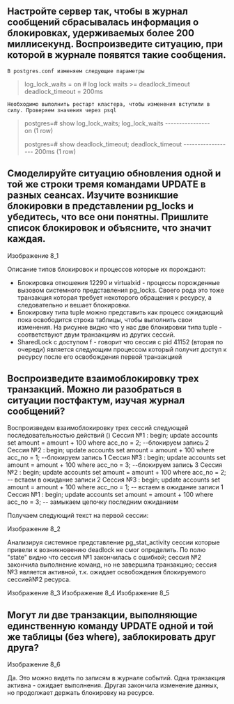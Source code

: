 ## Настройте сервер так, чтобы в журнал сообщений сбрасывалась информация о блокировках, удерживаемых более 200 миллисекунд. Воспроизведите ситуацию, при которой в журнале появятся такие сообщения.

	В postgres.conf изменяем следующие параметры
	

> 	log_lock_waits = on    # log lock waits >= deadlock_timeout
> 	deadlock_timeout = 200ms

	Необходимо выполнить рестарт кластера, чтобы изменения вступили в силу. Проверяем значения через psql
	

> 	postgres=# show log_lock_waits; 	 log_lock_waits  	---------------- 	
> on 	(1 row)
> 
> 	postgres=# show deadlock_timeout; 	 deadlock_timeout 
> 	------------------ 	 200ms 	(1 row)


## Смоделируйте ситуацию обновления одной и той же строки тремя командами UPDATE в разных сеансах. Изучите возникшие блокировки в представлении pg_locks и убедитесь, что все они понятны. Пришлите список блокировок и объясните, что значит каждая. 

Изображение 8_1

Описание типов блокировок и процессов которые их порождают:
 - Блокировка отношения 12290 и virtualxid - процессы порожденные вызовом системного представления pg_locks. Своего рода это тоже транзакция которая требует некоторого обращения к ресурсу, а следовательно и вешает блокировки.
 - Блокировку типа tuple можно представить как процесс ожидающий пока освободится строка таблицы, чтобы выполнить свои изменения. На рисунке видно что у нас две блокировки типа tuple - соответствуют двум транзакциям из других сессий.
 - SharedLock с доступом f - говорит что сессия с pid 41152 (вторая по очереди) является следующим процессом который получит доступ к ресурсу после его освобождения первой транзакцией
 
##  Воспроизведите взаимоблокировку трех транзакций. Можно ли разобраться в ситуации постфактум, изучая журнал сообщений?
Воспроизведем взаимоблокировку трех сессий следующей последовательностью действий ()
Сессия №1 : begin; update accounts set amount = amount + 100 where acc_no = 2; --блокируем запись 2
Сессия №2 : begin; update accounts set amount = amount + 100 where acc_no = 1; --блокируем запись 1
Сессия №3 :  begin; update accounts set amount = amount + 100 where acc_no = 3; --блокируем запись 3
Сессия №2 :  begin; update accounts set amount = amount + 100 where acc_no = 2; -- встаем в ожидание записи 2
Сессия №3 :  begin; update accounts set amount = amount + 100 where acc_no = 1; -- встаем в ожидание записи 1
Сессия №1 : begin; update accounts set amount = amount + 100 where acc_no = 3; -- замыкаем цепочку последним ожиданием

Получаем следующий текст на первой сессии:

Изображение 8_2

Анализируя системное представление pg_stat_activity сессии которые привели к возникновению deadlock не смог определить. По полю "state" видно что сессия №1 закончилась с ошибкой; сессия №2 закончила выполнение команд, но не завершила транзакцию; сессия №3 является активной, т.к. ожидает освобождения блокируемого сессией№2 ресурса. 

Изображение 8_3
Изображение 8_4
Изображение 8_5



##   Могут ли две транзакции, выполняющие единственную команду UPDATE одной и той же таблицы (без where), заблокировать друг друга?

Изображение 8_6

Да. Это можно видеть по записям в журнале событий. Одна транзакция активна - ожидает выполнения. Другая закончила изменение данных, но продолжает держать блокировку на ресурсе.